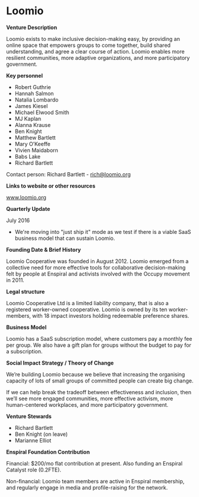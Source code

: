 # Loomio

**Venture Description**

Loomio exists to make inclusive decision-making easy, by providing an online space that empowers groups to come together, build shared understanding, and agree a clear course of action. Loomio enables more resilient communities, more adaptive organizations, and more participatory government.

**Key personnel**

* Robert Guthrie
* Hannah Salmon
* Natalia Lombardo
* James Kiesel
* Michael Elwood Smith
* MJ Kaplan
* Alanna Krause
* Ben Knight
* Matthew Bartlett
* Mary O’Keeffe
* Vivien Maidaborn
* Babs Lake
* Richard Bartlett

Contact person: Richard Bartlett - rich@loomio.org

**Links to website or other resources**

www.loomio.org

**Quarterly Update**

July 2016

* We're moving into "just ship it" mode as we test if there is a viable SaaS business model that can sustain Loomio.

**Founding Date & Brief History**

Loomio Cooperative was founded in August 2012. Loomio emerged from a collective need for more effective tools for collaborative decision-making felt by people at Enspiral and activists involved with the Occupy movement in 2011.

**Legal structure**

Loomio Cooperative Ltd is a limited liability company, that is also a registered worker-owned cooperative. Loomio is owned by its ten worker-members, with 18 impact investors holding redeemable preference shares.

**Business Model**

Loomio has a SaaS subscription model, where customers pay a monthly fee per group. We also have a gift plan for groups without the budget to pay for a subscription.

**Social Impact Strategy / Theory of Change**

We’re building Loomio because we believe that increasing the organising capacity of lots of small groups of committed people can create big change.

If we can help break the tradeoff between effectiveness and inclusion, then we’ll see more engaged communities, more effective activism, more human-centered workplaces, and more participatory government.

**Venture Stewards**

* Richard Bartlett
* Ben Knight (on leave)
* Marianne Elliot

**Enspiral Foundation Contribution**

Financial: $200/mo flat contribution at present. Also funding an Enspiral Catalyst role (0.2FTE).

Non-financial: Loomio team members are active in Enspiral membership, and regularly engage in media and profile-raising for the network.
